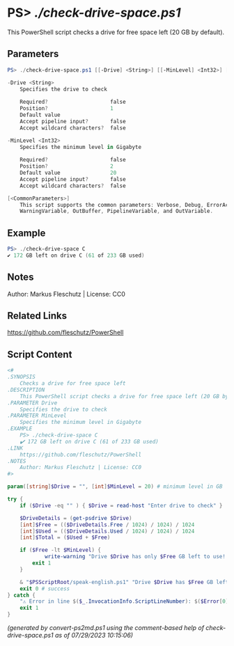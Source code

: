 PS> *./check-drive-space.ps1*
====================

This PowerShell script checks a drive for free space left (20 GB by default).

Parameters
----------
```powershell
PS> ./check-drive-space.ps1 [[-Drive] <String>] [[-MinLevel] <Int32>] [<CommonParameters>]

-Drive <String>
    Specifies the drive to check
    
    Required?                    false
    Position?                    1
    Default value                
    Accept pipeline input?       false
    Accept wildcard characters?  false

-MinLevel <Int32>
    Specifies the minimum level in Gigabyte
    
    Required?                    false
    Position?                    2
    Default value                20
    Accept pipeline input?       false
    Accept wildcard characters?  false

[<CommonParameters>]
    This script supports the common parameters: Verbose, Debug, ErrorAction, ErrorVariable, WarningAction, 
    WarningVariable, OutBuffer, PipelineVariable, and OutVariable.
```

Example
-------
```powershell
PS> ./check-drive-space C
✔️ 172 GB left on drive C (61 of 233 GB used)

```

Notes
-----
Author: Markus Fleschutz | License: CC0

Related Links
-------------
https://github.com/fleschutz/PowerShell

Script Content
--------------
```powershell
<#
.SYNOPSIS
	Checks a drive for free space left 
.DESCRIPTION
	This PowerShell script checks a drive for free space left (20 GB by default).
.PARAMETER Drive
	Specifies the drive to check
.PARAMETER MinLevel
	Specifies the minimum level in Gigabyte
.EXAMPLE
	PS> ./check-drive-space C
	✔️ 172 GB left on drive C (61 of 233 GB used)
.LINK
	https://github.com/fleschutz/PowerShell
.NOTES
	Author: Markus Fleschutz | License: CC0
#>

param([string]$Drive = "", [int]$MinLevel = 20) # minimum level in GB

try {
	if ($Drive -eq "" ) { $Drive = read-host "Enter drive to check" }

	$DriveDetails = (get-psdrive $Drive)
	[int]$Free = (($DriveDetails.Free / 1024) / 1024) / 1024
	[int]$Used = (($DriveDetails.Used / 1024) / 1024) / 1024
	[int]$Total = ($Used + $Free)

	if ($Free -lt $MinLevel) {
        	write-warning "Drive $Drive has only $Free GB left to use! ($Used of $Total GB used, minimum is $MinLevel GB)"
		exit 1
	}

	& "$PSScriptRoot/speak-english.ps1" "Drive $Drive has $Free GB left ($Total GB total)"
	exit 0 # success
} catch {
	"⚠️ Error in line $($_.InvocationInfo.ScriptLineNumber): $($Error[0])"
	exit 1
}
```

*(generated by convert-ps2md.ps1 using the comment-based help of check-drive-space.ps1 as of 07/29/2023 10:15:06)*
